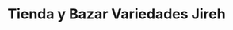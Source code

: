 ---
title: "Tienda y Bazar Variedades Jireh"
url: /heredia/tienda-y-bazar-variedades-jireh/
shop: tienda de variedades
---